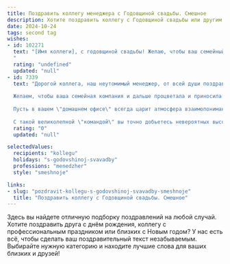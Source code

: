 ```yaml
---
title: Поздравить коллегу менеджера с Годовщиной свадьбы. Смешное
description: Хотите поздравить коллегу с Годовщиной свадьбы или другим праздником? Наш ИИ создаст незабываемое поздравление, а вы обязательно выделитесь среди других.  
date: 2024-10-24
tags: second tag
wishes:
- id: 102271
  text: "[Имя коллеги], с годовщиной свадьбы! Желаю, чтобы ваш семейный бюджет никогда не был «дефицитным», а любовь росла не по дням, а по часам,  превышая все KPI!  Пусть ваш союз будет таким же успешным, как ваши совместные проекты, а  домашний уют будет  лучше любого офисного комфорта!  Счастья вам и море позитива!
  "
  rating: "undefined"
  updated: "null"
- id: 7339
  text: "Дорогой коллега, наш неутомимый менеджер, от всей души поздравляем тебя и твою супругу со знаменательной датой — годовщиной свадьбы!
  
  Желаем, чтобы ваша семейная компания и дальше процветала и приносила только прибыль. Пусть отдел \"Любовь и забота\" никогда не испытывает дефицита ресурсов, а отдел \"Бытовые вопросы\" работает без сбоев и поломок.
  
  Пусть в вашем \"домашнем офисе\" всегда царит атмосфера взаимопонимания, успешных переговоров и выгодных сделок. А все мелкие \"конфликты\" разрешаются с помощью \"компромиссов\" и \"любовных премий\".
  
  С такой великолепной \"командой\" вы точно добьетесь невероятных высот в семейном \"бизнесе\"! Желаем вам долгих лет совместного \"партнерства\", финансового благополучия и неиссякаемой любви!"
  rating: "0"
  updated: "null"

selectedValues:
  recipients: "kollegu"
  holidays: "s-godovshinoj-svavadby"
  professions: "menedzher"
  style: "smeshnoje"

links:
- slug: "pozdravit-kollegu-s-godovshinoj-svavadby-smeshnoje"
  title: "Поздравить коллегу с Годовщиной свадьбы. Смешное"
---
```


Здесь вы найдете отличную подборку поздравлений на любой случай. 
Хотите поздравить друга с днём рождения, коллегу с профессиональным праздником или близких с Новым годом? У нас есть всё, чтобы сделать ваш поздравительный текст незабываемым. Выбирайте нужную категорию и находите лучшие слова для ваших близких и друзей!
